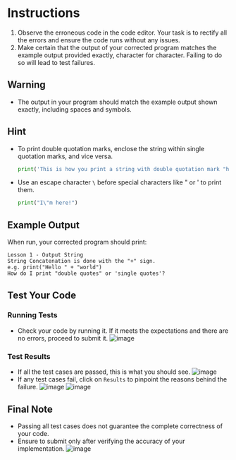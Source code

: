 # Instructions
1. Observe the erroneous code in the code editor. Your task is to rectify all the errors and ensure the code runs without any issues.
2. Make certain that the output of your corrected program matches the example output provided exactly, character for character. Failing to do so will lead to test failures.

## Warning
- The output in your program should match the example output shown exactly, including spaces and symbols.

## Hint
- To print double quotation marks, enclose the string within single quotation marks, and vice versa.
  ```python
  print('This is how you print a string with double quotation mark "hello"')
  ```
- Use an escape character `\` before special characters like " or ' to print them.
  ```python
  print("I\"m here!")
  ```

## Example Output
When run, your corrected program should print:
```plaintext
Lesson 1 - Output String
String Concatenation is done with the "+" sign.
e.g. print("Hello " + "world")
How do I print "double quotes" or 'single quotes'?
```

## Test Your Code
### Running Tests
- Check your code by running it. If it meets the expectations and there are no errors, proceed to submit it.
   ![image](tests_tools.png)

### Test Results
- If all the test cases are passed, this is what you should see.
   ![image](pass.png)
- If any test cases fail, click on `Results` to pinpoint the reasons behind the failure.
   ![image](fail_tests.png)
   ![image](results.png)

## Final Note
- Passing all test cases does not guarantee the complete correctness of your code.
- Ensure to submit only after verifying the accuracy of your implementation.
   ![image](submit.png)
